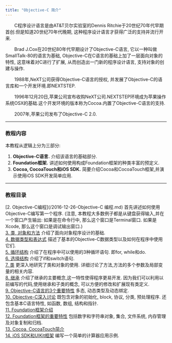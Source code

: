 ---title: "Objective-C 简介"---&emsp;&emsp;C程序设计语言是由AT&T贝尔实验室的Dennis Ritchie于20世纪70年代早期首创.但是知道20世纪70年代晚期, 这种程序设计语言才获得广泛的支持并流行开来.    &emsp;&emsp;Brad J.Cox在20世纪80年代早期设计了Objective-C语言, 它以一种叫做SmallTalk-80的语言为基础, Objective-C在C语言的基础上加了一层面向对象的特性, 这意味着对C进行了扩展, 从而创造出一门新的程序设计语言, 支持对象的创建与操作.    &emsp;&emsp;1988年,NeXT公司获得Objective-C语言的授权, 并发展了Objective-C的语言库和一个开发环境.即NEXTSTEP.	&emsp;&emsp;1996年12月20日,苹果公司宣布收购NeXT公司.NEXTSTEP环境成为苹果操作系统OSX的基础.这个开发环境的版本称为Cocoa.内置了Objective-C语言的支持.	&emsp;&emsp;2007年,苹果公司发布了Objective-C 2.0.	***### 教程内容本教程从逻辑上分为三部分:	1. **Objective-C语言.** 介绍该语言的基础部分.2. **Foundation框架.** 讲述如何使用构成Foundation框架的种类丰富的预定义.3. **Cocoa, CocoaTouch和iOS SDK.** 简要介绍Cocoa和CocoaTouch框架,并演示使用iOS SDK开发简单应用.	***### 教程目录[2. Objective-C编程](/2016-12-26-Objective-C 编程.md) 首先讲述如何使用Objective-C编写第一个程序. (注意, 本教程大多数例子都是从键盘获得输入,并在一个窗口产生输出: 如果是在命令行中, 那么这个窗口是Terminal窗口. 如果是Xcode, 那么这个窗口是调试输出窗口.)  [3. 类, 对象和方法](/)介绍了面向对象程序设计的基础.  [4. 数据类型和表达式](/)描述了基本的Objective-C数据类型以及如何在程序中使用它们.  [5. 循环结构](/)介绍了在程序中可以使用的3种循环语句. 即for, while和do.  [6. 选择结构](/)介绍了if和switch语句.  [7. 类](/)更深入地研究了类和对象的使用. 详细讨论了方法,方法的多个参数及局部变量的相关内容.  [8. 继承](/)介绍了继承的主要概念,这一特性使得程序更易开发. 因为我们可以利用以前编写的代码,使用继承和子类的概念, 可以方便的修改和扩展现有类定义.  [9. Objective-C语言的3个重要特性](/)多态, 动态类型及动态绑定.  [10. Objective-C深入讨论](/)既包含对象的初始化, block, 协议, 分类, 预处理程序. 还包含基本C语言特性, 如函数, 数组, 结构和指针.  [11. Foundation框架介绍](/)  [12. Foundation框架的重要特性](/)包括数字和字符串对象, 集合, 文件系统, 内存管理及对象复制和归档.  [13. Cocoa, CocoaTouch简介](/)  [14. iOS SDK和UIKit框架](/)编写一个简单的计算器应用示例.